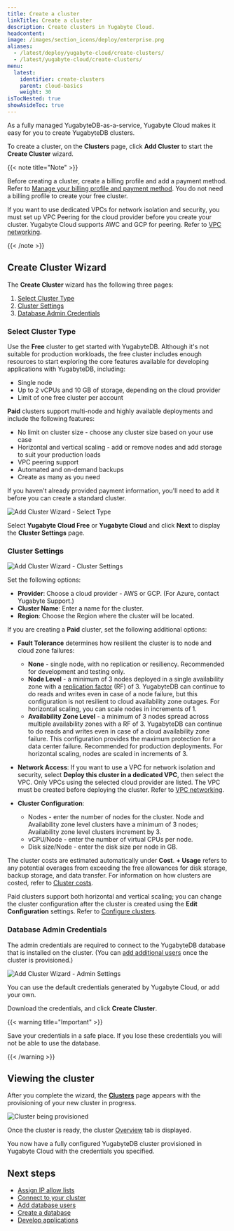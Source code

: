 ```yaml
---
title: Create a cluster
linkTitle: Create a cluster
description: Create clusters in Yugabyte Cloud.
headcontent:
image: /images/section_icons/deploy/enterprise.png
aliases:
  - /latest/deploy/yugabyte-cloud/create-clusters/
  - /latest/yugabyte-cloud/create-clusters/
menu:
  latest:
    identifier: create-clusters
    parent: cloud-basics
    weight: 30
isTocNested: true
showAsideToc: true
---
```


As a fully managed YugabyteDB-as-a-service, Yugabyte Cloud makes it easy for you to create YugabyteDB clusters.

To create a cluster, on the **Clusters** page, click **Add Cluster** to start the **Create Cluster** wizard.

{{< note title="Note" >}}

Before creating a cluster, create a billing profile and add a payment method. Refer to [Manage your billing profile and payment method](../../cloud-admin/cloud-billing-profile/). You do not need a billing profile to create your free cluster.

If you want to use dedicated VPCs for network isolation and security, you must set up VPC Peering for the cloud provider before you create your cluster. Yugabyte Cloud supports AWC and GCP for peering. Refer to [VPC networking](../../cloud-vpcs/).

{{< /note >}}

## Create Cluster Wizard

The **Create Cluster** wizard has the following three pages:

1. [Select Cluster Type](#select-cluster-type)
1. [Cluster Settings](#cluster-settings)
1. [Database Admin Credentials](#database-admin-credentials)

### Select Cluster Type

Use the **Free** cluster to get started with YugabyteDB. Although it's not suitable for production workloads, the free cluster includes enough resources to start exploring the core features available for developing applications with YugabyteDB, including:

- Single node
- Up to 2 vCPUs and 10 GB of storage, depending on the cloud provider
- Limit of one free cluster per account

**Paid** clusters support multi-node and highly available deployments and include the following features:

- No limit on cluster size - choose any cluster size based on your use case
- Horizontal and vertical scaling - add or remove nodes and add storage to suit your production loads
- VPC peering support
- Automated and on-demand backups
- Create as many as you need

If you haven't already provided payment information, you'll need to add it before you can create a standard cluster.

![Add Cluster Wizard - Select Type](/images/yb-cloud/cloud-addcluster1-type.png)

Select **Yugabyte Cloud Free** or **Yugabyte Cloud** and click **Next** to display the **Cluster Settings** page.

### Cluster Settings

![Add Cluster Wizard - Cluster Settings](/images/yb-cloud/cloud-addcluster-paid2.png)

Set the following options:

- **Provider**: Choose a cloud provider - AWS or GCP. (For Azure, contact Yugabyte Support.)
- **Cluster Name**: Enter a name for the cluster.
- **Region**: Choose the Region where the cluster will be located.

If you are creating a **Paid** cluster, set the following additional options:

- **Fault Tolerance** determines how resilient the cluster is to node and cloud zone failures:

  - **None** - single node, with no replication or resiliency. Recommended for development and testing only.
  - **Node Level** - a minimum of 3 nodes deployed in a single availability zone with a [replication factor](../../../architecture/docdb-replication/replication/) (RF) of 3. YugabyteDB can continue to do reads and writes even in case of a node failure, but this configuration is not resilient to cloud availability zone outages. For horizontal scaling, you can scale nodes in increments of 1.
  - **Availability Zone Level** - a minimum of 3 nodes spread across multiple availability zones with a RF of 3. YugabyteDB can continue to do reads and writes even in case of a cloud availability zone failure. This configuration provides the maximum protection for a data center failure. Recommended for production deployments. For horizontal scaling, nodes are scaled in increments of 3.

- **Network Access**: If you want to use a VPC for network isolation and security, select **Deploy this cluster in a dedicated VPC**, then select the VPC. Only VPCs using the selected cloud provider are listed. The VPC must be created before deploying the cluster. Refer to [VPC networking](../../cloud-vpcs/).

- **Cluster Configuration**:

  - Nodes - enter the number of nodes for the cluster. Node and Availability zone level clusters have a minimum of 3 nodes; Availability zone level clusters increment by 3.
  - vCPU/Node - enter the number of virtual CPUs per node.
  - Disk size/Node - enter the disk size per node in GB.

The cluster costs are estimated automatically under **Cost**. **+ Usage** refers to any potential overages from exceeding the free allowances for disk storage, backup storage, and data transfer. For information on how clusters are costed, refer to [Cluster costs](../../cloud-admin/cloud-billing-costs/).

Paid clusters support both horizontal and vertical scaling; you can change the cluster configuration after the cluster is created using the **Edit Configuration** settings. Refer to [Configure clusters](../../cloud-clusters/configure-clusters#infrastructure).

### Database Admin Credentials

The admin credentials are required to connect to the YugabyteDB database that is installed on the cluster. (You can [add additional users](../../cloud-connect/add-users/) once the cluster is provisioned.)

![Add Cluster Wizard - Admin Settings](/images/yb-cloud/cloud-addcluster-admin.png)

You can use the default credentials generated by Yugabyte Cloud, or add your own.

Download the credentials, and click **Create Cluster**.

{{< warning title="Important" >}}

Save your credentials in a safe place. If you lose these credentials you will not be able to use the database.

{{< /warning >}}

## Viewing the cluster

After you complete the wizard, the [**Clusters**](../../cloud-clusters/) page appears with the provisioning of your new cluster in progress.

![Cluster being provisioned](/images/yb-cloud/cloud-cluster-provisioning.png)

Once the cluster is ready, the cluster [Overview](../../cloud-monitor/overview/) tab is displayed.

You now have a fully configured YugabyteDB cluster provisioned in Yugabyte Cloud with the credentials you specified.

## Next steps

- [Assign IP allow lists](../add-connections/)
- [Connect to your cluster](../../cloud-connect/)
- [Add database users](../../cloud-connect/add-users/)
- [Create a database](../../cloud-connect/create-databases/)
- [Develop applications](../../cloud-develop/)
